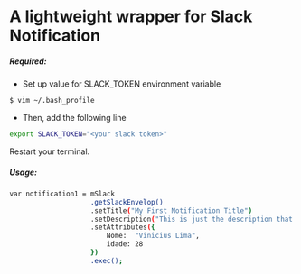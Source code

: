 # A lightweight wrapper for Slack Notification

##### Required:

- Set up value for SLACK_TOKEN environment variable

```sh
$ vim ~/.bash_profile
```
- Then, add the following line
```sh
export SLACK_TOKEN="<your slack token>"
```
Restart your terminal.
##### Usage:

```sh
var notification1 = mSlack
					.getSlackEnvelop()
					.setTitle("My First Notification Title")
					.setDescription("This is just the description that stands under the title")
					.setAttributes({
						Nome:  "Vinicius Lima",
						idade: 28
					})
					.exec();
```